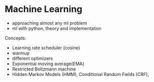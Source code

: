# Machine Learning

- approaching almost any ml problem
- ml with python, theory and implementation

Concepts:

- Learning rate scheduler (cosine)
- warmup
- different optimizers
- Exponential moving average(EMA)
- Restricted Boltzmann machine
- Hidden Markov Models (HMM), Conditional Random Fields (CRF),
